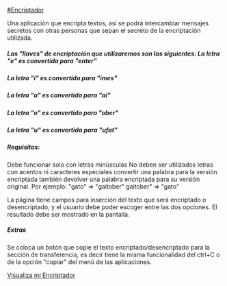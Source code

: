 <a href="https://yused23.github.io/Encriptador/">#Encriptador</a> 

Una aplicación que encripta textos, así se podrá intercambiar mensajes secretos con otras personas que sepan el secreto de la encriptación utilizada.

<h5>Las "llaves" de encriptación que utilizaremos son las siguientes: La letra "e" es convertida para "enter"</a>
<h5>La letra "i" es convertida para "imes"</h5>
<h5>La letra "a" es convertida para "ai"</h5>
<h5>La letra "o" es convertida para "ober"</h5>
<h5>La letra "u" es convertida para "ufat"</h5>

<h5>Requisitos:</h5>

Debe funcionar solo con letras minúsculas No deben ser utilizados letras con acentos ni caracteres especiales convertir una palabra para la versión encriptada también devolver una palabra encriptada para su versión original. Por ejemplo: "gato" => "gaitober" gaitober" => "gato"

La página tiene campos para inserción del texto que será encriptado o desencriptado, y el usuario debe poder escoger entre las dos opciones. El resultado debe ser mostrado en la pantalla.

<h5>Extras</h5>
Se coloca un botón que copie el texto encriptado/desencriptado para la sección de transferencia, es decir tiene la misma funcionalidad del ctrl+C o de la opción "copiar" del menú de las aplicaciones.

<a href="https://yused23.github.io/Encriptador/">Visualiza mi Encriptador</a> 
